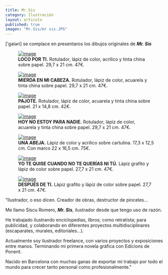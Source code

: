 ```yaml
---
title: Mr.Sis
category: Ilustración 
layout: articulo
published: true
imagen: "Mr.Sis/mr sis.JPG"
---
```

['galəri] se complace en presentaros los dibujos originales de <b>*Mr. Sis*</b>

<div class="figure-group">
<figure>
	<a href="/images/Mr.Sis/LOCO POR TI.jpg"><img src="/images/Mr.Sis/LOCO POR TI.jpg" alt="image"></a>
	<figcaption><b>LOCO POR TI.</b>
Rotulador, lápiz de color, acrílico y tinta china sobre papel. 29,7  x 21 cm. 47€.
</figcaption>
</figure>

<figure>
	<a href="/images/Mr.Sis/MIERDA EN MI CABEZA.jpg"><img src="/images/Mr.Sis/MIERDA EN MI CABEZA.jpg" alt="image"></a>
	<figcaption><b>MIERDA EN MI CABEZA.</b> 
Rotulador, lápiz de color, acuarela y tinta china sobre papel. 29,7 x 21 cm. 47€.</figcaption>
</figure>

<figure>
	<a href="/images/Mr.Sis/PAJOTE.jpg"><img src="/images/Mr.Sis/PAJOTE.jpg" alt="image"></a>
	<figcaption><b>PAJOTE.</b> 
Rotulador, lápiz de color, acuarela y tinta china sobre papel. 21 x 14,8 cm. 42€.</figcaption>
</figure>
</div>

<div class="figure-group">
<figure>
	<a href="/images/Mr.Sis/HOY NO ESTOY.jpg"><img src="/images/Mr.Sis/HOY NO ESTOY.jpg" alt="image"></a>
	<figcaption><b>HOY NO ESTOY PARA NADIE.</b> 
Rotulador, lápiz de color, acuarela y tinta china sobre papel. 29,7 x 21 cm. 47€.
</figcaption>
</figure>

<figure>
	<a href="/images/Mr.Sis/UNA ABEJA.jpg"><img src="/images/Mr.Sis/UNA ABEJA.jpg" alt="image"></a>
	<figcaption><b>UNA ABEJA.</b> 
Lápiz de color y acrílico sobre cartulina. 17,3  x 12,5 cm. Con marco 22 x 16,5 cm. 75€.
</figcaption>
</figure>
</div>

<div class="figure-group">
<figure>
	<a href="/images/Mr.Sis/YO TE QUISE.jpg"><img src="/images/Mr.Sis/YO TE QUISE.jpg" alt="image"></a>
	<figcaption><b>YO TE QUISE CUANDO NO TE QUERÍAS NI TÚ.</b> 
Lápiz grafito y lápiz de color sobre papel. 27,7  x 21 cm. 47€.
</figcaption>
</figure>

<figure>
	<a href="/images/Mr.Sis/DESPUES DE TI.jpg"><img src="/images/Mr.Sis/DESPUES DE TI.jpg" alt="image"></a>
	<figcaption><b>DESPUÉS DE TI.</b> 
Lápiz grafito y lápiz de color sobre papel. 27,7  x 21 cm. 47€.</figcaption>
</figure>
</div>

"Ilustrador, o eso dicen.
Creador de obras, destructor de pinceles...

Me llamo Siscu Romero, <b>*Mr. Sis*</b>, ilustrador desde que tengo uso de razón. 

He trabajado ilustrando enciclopedias, libros; como retratista; para publicidad, y colaborando en diferentes proyectos multidisciplinares (escaparates, murales, editoriales...).

Actualmente soy ilustrador freelance, con varios proyectos y exposiciones entre manos. Terminando mi primera novela gráfica con Edicions de Ponent.

Nacido en Barcelona con muchas ganas de exportar mi trabajo por todo el mundo para crecer tanto personal como profesionalmente."


